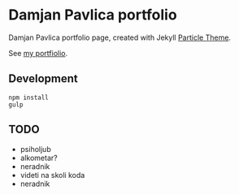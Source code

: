 # Damjan Pavlica portfolio

Damjan Pavlica portfolio page, created with Jekyll [Particle Theme](https://github.com/nrandecker/particle).

See [my portfiolio](https://mudroljub.github.io).

## Development

```
npm install
gulp
```

## TODO

- psiholjub
- alkometar?
- neradnik
- videti na skoli koda
- neradnik
